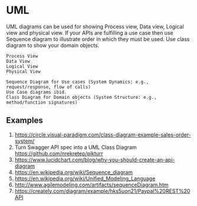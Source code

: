 # UML

UML diagrams can be used for showing Process view, Data view, Logical view and 
physical view. If your APIs are fulfilling a use case then use Sequence 
diagram to illustrate order in which they must be used.
Use class diagram to show your domain objects.

    Process View
    Data View
    Logical View
    Physical View

    Sequence Diagram for Use cases (System Dynamics: e.g., request/response, flow of calls)
    Use Case diagrams ibid.
    Class Diagram for Domain objects (System Structure: e.g., method/function signatures)

## Examples

1. https://circle.visual-paradigm.com/class-diagram-example-sales-order-system/
2. Turn Swagger API spec into a UML Class Diagram https://github.com/nrekretep/pikturr
3. https://www.lucidchart.com/blog/why-you-should-create-an-api-diagram
4. https://en.wikipedia.org/wiki/Sequence_diagram
5. https://en.wikipedia.org/wiki/Unified_Modeling_Language
6. http://www.agilemodeling.com/artifacts/sequenceDiagram.htm
7. https://creately.com/diagram/example/hks5uon21/Paypal%20REST%20API

